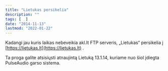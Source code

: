 ```yaml
---
title: "Lietukas persikelia"
description: ""
tags: [  ]
date: "2014-11-13"
lastmod: "2022-01-22"
---
```

Kadangi jau kuris laikas nebeveikia akl.lt FTP serveris, „Lietukas“ persikelia į [https://lietukas.lt](https://lietukas.lt) .

Ta proga galite atsisiųsti atnaujintą Lietuką 13.1.14, kuriame nuo šiol įdiegta PulseAudio garso sistema.
